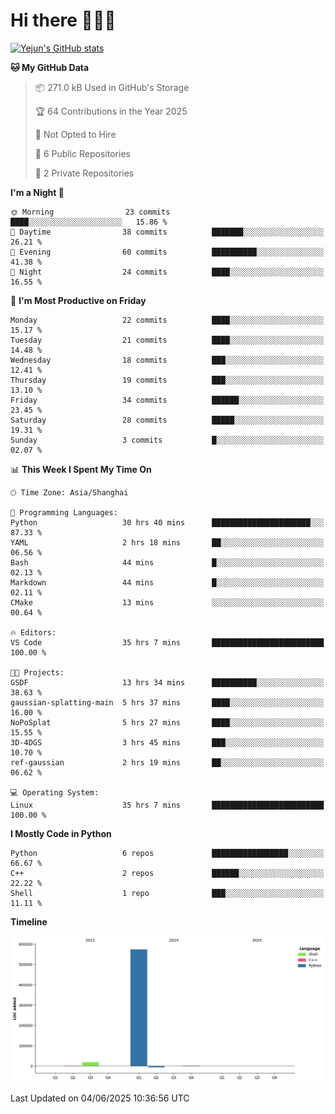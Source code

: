 # Hi there 👋👋👋


<!-- <img height="195px" src="https://github-readme-stats.vercel.app/api?username=yejun688&count_private=true&show_icons=true&hide_rank=true&title_color=0969da&bg_color=ffffff00&text_color=57606a&disable_animations=true"><img height="195px" src="https://github-readme-stats.vercel.app/api/top-langs?username=yejun688&layout=compact&title_color=0969da&bg_color=ffffff00&text_color=57606a"> -->

[![Yejun's GitHub stats](https://github-readme-stats.vercel.app/api?username=yejun688)](https://github.com/yejun688/github-readme-stats)

<!---
yejun688/yejun688 is a ✨ special ✨ repository because its `README.md` (this file) appears on your GitHub profile.
You can click the Preview link to take a look at your changes.
--->

<!--START_SECTION:waka-->
<!--END_SECTION:waka-->

**🐱 My GitHub Data** 

> 📦 271.0 kB Used in GitHub's Storage 
 > 
> 🏆 64 Contributions in the Year 2025
 > 
> 🚫 Not Opted to Hire
 > 
> 📜 6 Public Repositories 
 > 
> 🔑 2 Private Repositories 
 > 
**I'm a Night 🦉** 

```text
🌞 Morning                23 commits          ████░░░░░░░░░░░░░░░░░░░░░   15.86 % 
🌆 Daytime                38 commits          ███████░░░░░░░░░░░░░░░░░░   26.21 % 
🌃 Evening                60 commits          ██████████░░░░░░░░░░░░░░░   41.38 % 
🌙 Night                  24 commits          ████░░░░░░░░░░░░░░░░░░░░░   16.55 % 
```
📅 **I'm Most Productive on Friday** 

```text
Monday                   22 commits          ████░░░░░░░░░░░░░░░░░░░░░   15.17 % 
Tuesday                  21 commits          ████░░░░░░░░░░░░░░░░░░░░░   14.48 % 
Wednesday                18 commits          ███░░░░░░░░░░░░░░░░░░░░░░   12.41 % 
Thursday                 19 commits          ███░░░░░░░░░░░░░░░░░░░░░░   13.10 % 
Friday                   34 commits          ██████░░░░░░░░░░░░░░░░░░░   23.45 % 
Saturday                 28 commits          █████░░░░░░░░░░░░░░░░░░░░   19.31 % 
Sunday                   3 commits           █░░░░░░░░░░░░░░░░░░░░░░░░   02.07 % 
```


📊 **This Week I Spent My Time On** 

```text
🕑︎ Time Zone: Asia/Shanghai

💬 Programming Languages: 
Python                   30 hrs 40 mins      ██████████████████████░░░   87.33 % 
YAML                     2 hrs 18 mins       ██░░░░░░░░░░░░░░░░░░░░░░░   06.56 % 
Bash                     44 mins             █░░░░░░░░░░░░░░░░░░░░░░░░   02.13 % 
Markdown                 44 mins             █░░░░░░░░░░░░░░░░░░░░░░░░   02.11 % 
CMake                    13 mins             ░░░░░░░░░░░░░░░░░░░░░░░░░   00.64 % 

🔥 Editors: 
VS Code                  35 hrs 7 mins       █████████████████████████   100.00 % 

🐱‍💻 Projects: 
GSDF                     13 hrs 34 mins      ██████████░░░░░░░░░░░░░░░   38.63 % 
gaussian-splatting-main  5 hrs 37 mins       ████░░░░░░░░░░░░░░░░░░░░░   16.00 % 
NoPoSplat                5 hrs 27 mins       ████░░░░░░░░░░░░░░░░░░░░░   15.55 % 
3D-4DGS                  3 hrs 45 mins       ███░░░░░░░░░░░░░░░░░░░░░░   10.70 % 
ref-gaussian             2 hrs 19 mins       ██░░░░░░░░░░░░░░░░░░░░░░░   06.62 % 

💻 Operating System: 
Linux                    35 hrs 7 mins       █████████████████████████   100.00 % 
```

**I Mostly Code in Python** 

```text
Python                   6 repos             █████████████████░░░░░░░░   66.67 % 
C++                      2 repos             ██████░░░░░░░░░░░░░░░░░░░   22.22 % 
Shell                    1 repo              ███░░░░░░░░░░░░░░░░░░░░░░   11.11 % 
```



**Timeline**

![Lines of Code chart](https://raw.githubusercontent.com/yejun688/yejun688/main/assets/bar_graph.png)


 Last Updated on 04/06/2025 10:36:56 UTC
<!--END_SECTION:waka-->
